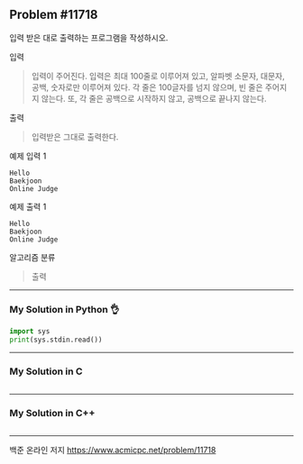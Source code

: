 ## Problem #11718

입력 받은 대로 출력하는 프로그램을 작성하시오.

입력
> 입력이 주어진다. 입력은 최대 100줄로 이루어져 있고, 알파벳 소문자, 대문자, 공백, 숫자로만 이루어져 있다. 
> 각 줄은 100글자를 넘지 않으며, 빈 줄은 주어지지 않는다. 
> 또, 각 줄은 공백으로 시작하지 않고, 공백으로 끝나지 않는다.

출력
> 입력받은 그대로 출력한다.

예제 입력 1
```
Hello
Baekjoon
Online Judge
```

예제 출력 1
```
Hello
Baekjoon
Online Judge
```

알고리즘 분류
> 출력

***
### My Solution in Python :ok_hand:
```python
import sys
print(sys.stdin.read())
```
***
### My Solution in C
```c
```
***
### My Solution in C++
```c++
```
***
백준 온라인 저지 https://www.acmicpc.net/problem/11718
